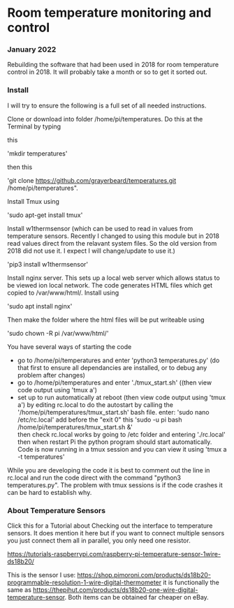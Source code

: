 # Room temperature monitoring and control

### January 2022

Rebuilding the software that had been used in 2018 for room temperature control in 2018.
It will probably take a month or so to get it sorted out.

### Install

I will try to ensure the following is a full set of all needed instructions.

Clone or download into folder /home/pi/temperatures.  Do this at the Terminal by typing

this

'mkdir temperatures'

then this

'git clone https://github.com/grayerbeard/temperatures.git /home/pi/temperatures".


Install Tmux using 

'sudo apt-get install tmux'

Install  w1thermsensor (which can be used to read in values from temperature sensors.  Recently I changed to using this module but in 2018 read values direct from the relavant system files. So the old version from 2018 did not use it. I expect I will change/update to use it.)

'pip3 install w1thermsensor'

Install nginx server.  This sets up a local web server which allows status to be viewed ion local network.  The code generates HTML files which get copied to /var/www/html/. Install using

'sudo apt install nginx'

Then make the folder where the html files will be put writeable using

'sudo chown -R pi /var/www/html/'

You have several ways of starting the code
* go to /home/pi/temperatures and enter 'python3 temperatures.py'  (do that first to ensure all dependancies are installed, or to debug any problem after changes)
* go to /home/pi/temperatures and enter './tmux_start.sh' ((then view code output using 'tmux a')
* set up to run automatically at reboot (then view code output using 'tmux a') by editing rc.local to do the autostart by calling the '/home/pi/temperatures/tmux_start.sh' bash file.
        enter: 'sudo nano /etc/rc.local'
        add before the "exit 0" this      'sudo -u pi bash /home/pi/temperatures/tmux_start.sh &'  
        then check rc.local works by going to /etc folder and entering './rc.local'
        then when restart Pi the python program should start automatically.
        Code is now running in a tmux session and you can view it using 'tmux a -t temperatures'

While you are developing the code it is best to comment out the line in rc.local and run the code direct with the command "python3 temperatures.py".  The problem with tmux sessions is if the code crashes it can be hard to establish why.

### About Temperature Sensors

Click this for a Tutorial about Checking out the interface to temperature sensors.  It does mention it here but if you want to connect multiple sensors you just connect them all in parallel, you only need one resistor.

https://tutorials-raspberrypi.com/raspberry-pi-temperature-sensor-1wire-ds18b20/

This is the sensor I use:  https://shop.pimoroni.com/products/ds18b20-programmable-resolution-1-wire-digital-thermometer   it is functionally the same as https://thepihut.com/products/ds18b20-one-wire-digital-temperature-sensor.  Both items can be obtained far cheaper on eBay.
